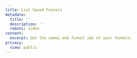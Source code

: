 ```yaml
---
title: List Saved Funnels
metadata:
  title: ''
  description: ''
  robots: index
content:
  excerpt: Get the names and funnel_ids of your funnels.
privacy:
  view: public
---
```


